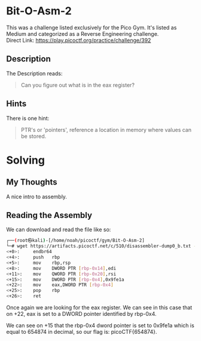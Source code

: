 # Bit-O-Asm-2
This was a challenge listed exclusively for the Pico Gym.  It's listed as Medium and categorized as a Reverse Engineering challenge.  
Direct Link:  https://play.picoctf.org/practice/challenge/392

## Description
The Description reads:
> Can you figure out what is in the eax register?

## Hints
There is one hint:
> PTR's or 'pointers', reference a location in memory where values can be stored.

# Solving
## My Thoughts
A nice intro to assembly.

## Reading the Assembly
We can download and read the file like so:

``` bash
┌──(root㉿kali)-[/home/noah/picoctf/gym/Bit-O-Asm-2]
└─# wget https://artifacts.picoctf.net/c/510/disassembler-dump0_b.txt -q; cat *
<+0>:     endbr64
<+4>:     push   rbp
<+5>:     mov    rbp,rsp
<+8>:     mov    DWORD PTR [rbp-0x14],edi
<+11>:    mov    QWORD PTR [rbp-0x20],rsi
<+15>:    mov    DWORD PTR [rbp-0x4],0x9fe1a
<+22>:    mov    eax,DWORD PTR [rbp-0x4]
<+25>:    pop    rbp
<+26>:    ret
```

Once again we are looking for the eax register.  We can see in this case that on +22, eax is set to a DWORD pointer identified by rbp-0x4.

We can see on +15 that the rbp-0x4 dword pointer is set to 0x9fe1a which is equal to 654874 in decimal, so our flag is:  picoCTF{654874}.
